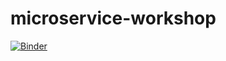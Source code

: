 # microservice-workshop
[![Binder](https://mybinder.org/badge_logo.svg)](https://mybinder.org/v2/gh/ml-starter-packs/microservice-workshop/main?urlpath=lab)
